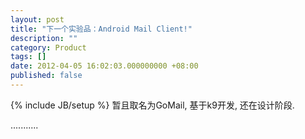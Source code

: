 ```yaml
---
layout: post
title: "下一个实验品：Android Mail Client!"
description: ""
category: Product
tags: []
date: 2012-04-05 16:02:03.000000000 +08:00
published: false
---
```

{% include JB/setup %}
暂且取名为GoMail, 基于k9开发, 还在设计阶段.

...........
